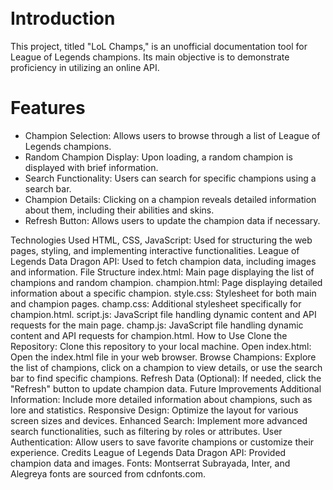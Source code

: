 # <br>Introduction</br>
This project, titled "LoL Champs," is an unofficial documentation tool for League of Legends champions. Its main objective is to demonstrate proficiency in utilizing an online API.

# Features
<ul>
<li>Champion Selection: Allows users to browse through a list of League of Legends champions.</li>
<li>Random Champion Display: Upon loading, a random champion is displayed with brief information.</li>
<li>Search Functionality: Users can search for specific champions using a search bar.</li>
<li>Champion Details: Clicking on a champion reveals detailed information about them, including their abilities and skins.</li>
<li>Refresh Button: Allows users to update the champion data if necessary.</li>
</ul>
Technologies Used
HTML, CSS, JavaScript: Used for structuring the web pages, styling, and implementing interactive functionalities.
League of Legends Data Dragon API: Used to fetch champion data, including images and information.
File Structure
index.html: Main page displaying the list of champions and random champion.
champion.html: Page displaying detailed information about a specific champion.
style.css: Stylesheet for both main and champion pages.
champ.css: Additional stylesheet specifically for champion.html.
script.js: JavaScript file handling dynamic content and API requests for the main page.
champ.js: JavaScript file handling dynamic content and API requests for champion.html.
How to Use
Clone the Repository: Clone this repository to your local machine.
Open index.html: Open the index.html file in your web browser.
Browse Champions: Explore the list of champions, click on a champion to view details, or use the search bar to find specific champions.
Refresh Data (Optional): If needed, click the "Refresh" button to update champion data.
Future Improvements
Additional Information: Include more detailed information about champions, such as lore and statistics.
Responsive Design: Optimize the layout for various screen sizes and devices.
Enhanced Search: Implement more advanced search functionalities, such as filtering by roles or attributes.
User Authentication: Allow users to save favorite champions or customize their experience.
Credits
League of Legends Data Dragon API: Provided champion data and images.
Fonts: Montserrat Subrayada, Inter, and Alegreya fonts are sourced from cdnfonts.com.
